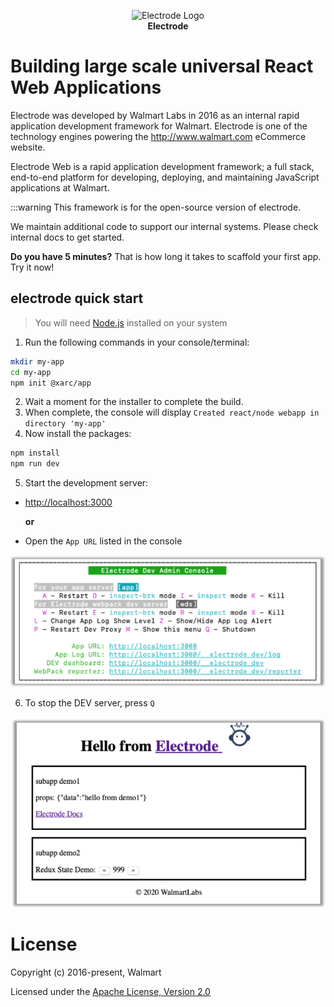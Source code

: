 
<p align="center">
<a><img src="https://raw.githubusercontent.com/electrode-io/electrode/cc4ea3e1851cee3333ecca08fdbf5534f51b1ae7/samples/universal-react-node/client/images/logo-192x192.png" alt="Electrode Logo"></a>
<br>
<b>Electrode</b>
</p>

# Building large scale universal React Web Applications

Electrode was developed by Walmart Labs in 2016 as an internal rapid application development framework for Walmart. Electrode is one of the technology engines powering the <http://www.walmart.com> eCommerce website.

Electrode Web is a rapid application development framework; a full stack, end-to-end platform for developing, deploying, and maintaining JavaScript applications at Walmart.

:::warning
This framework is for the open-source version of electrode.

We maintain additional code to support our internal systems.  Please check internal docs to get started.

**Do you have 5 minutes?** That is how long it takes to scaffold your first app. Try it now!

## electrode quick start

> You will need [Node.js] installed on your system

1. Run the following commands in your console/terminal:

```bash
mkdir my-app
cd my-app
npm init @xarc/app
```

2. Wait a moment for the installer to complete the build.
3. When complete, the console will display `Created react/node webapp in directory 'my-app'`
4. Now install the packages:

```bash
npm install
npm run dev
```

5. Start the development server:

+ <http://localhost:3000>

  **or**

+ Open the `App URL` listed in the console

![Console dev server](docs/docs/images/console-msg.png)

6. To stop the DEV server, press `Q`

![Hello from Electrode](docs/static/img/electrode-first-run.png)

# License

Copyright (c) 2016-present, Walmart

Licensed under the [Apache License, Version 2.0]

[apache license, version 2.0]: https://www.apache.org/licenses/LICENSE-2.0
[Node.js]: https://nodejs.org/en/download
